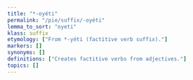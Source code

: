 ```yaml
---
title: "*-oyéti"
permalink: "/pie/suffix/-oyéti"
lemma_to_sort: "oyeti"
klass: suffix
etymology: ["From *-yéti (factitive verb suffix)."]
markers: []
synonyms: []
definitions: ["Creates factitive verbs from adjectives."]
topics: []
---
```

